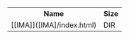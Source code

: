 <table>
<tr><th>Name</th><th>Size</th></tr>
<tr><td>[[IMA]]([IMA]/index.html)</td><td>DIR</td></tr>
</table>
